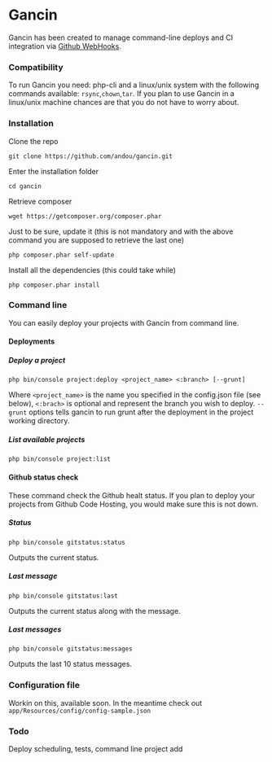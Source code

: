 Gancin
============
Gancin has been created to manage command-line deploys and CI integration via [Github WebHooks](https://developer.github.com/v3/repos/hooks/).


### Compatibility
To run Gancin you need: php-cli and a linux/unix system with the following commands available: `rsync`,`chown`,`tar`. If you plan to use Gancin in a linux/unix machine chances are that you do not have to worry about.
### Installation
Clone the repo
```
git clone https://github.com/andou/gancin.git
```
Enter the installation folder
```
cd gancin
```
Retrieve composer
```
wget https://getcomposer.org/composer.phar
```
Just to be sure, update it (this is not mandatory and with the above command you are supposed to retrieve the last one)
```
php composer.phar self-update
```
Install all the dependencies (this could take while)
```
php composer.phar install
```


### Command line
You can easily deploy your projects with Gancin from command line.


#### Deployments


##### Deploy a project
```
php bin/console project:deploy <project_name> <:branch> [--grunt]
```
Where `<project_name>` is the name you specified in the config.json file (see below), `<:brach>` is optional and represent the branch you wish to deploy. `--grunt` options tells gancin to run grunt after the deployment in the project working directory.


##### List available projects
```
php bin/console project:list
```


#### Github status check
These command check the Github healt status. If you plan to deploy your projects from Github Code Hosting, you would make sure this is not down.


##### Status
```
php bin/console gitstatus:status
```
Outputs the current status.


##### Last message
```
php bin/console gitstatus:last
```
Outputs the current status along with the message.


##### Last messages
```
php bin/console gitstatus:messages
```
Outputs the last 10 status messages.
### Configuration file
Workin on this, available soon. In the meantime check out `app/Resources/config/config-sample.json`
### Todo
Deploy scheduling, tests, command line project add
